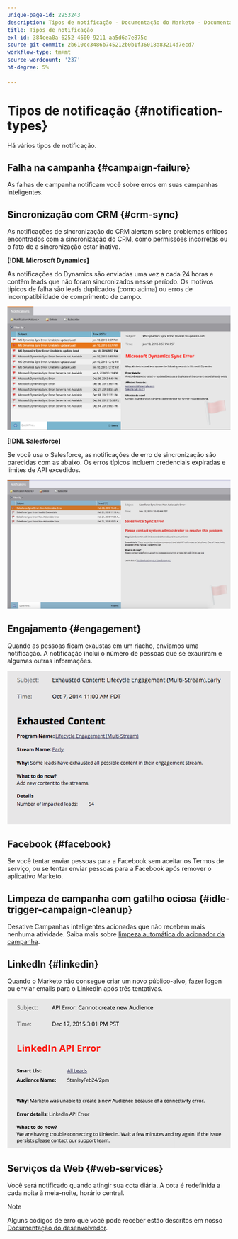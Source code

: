 ```yaml
---
unique-page-id: 2953243
description: Tipos de notificação - Documentação do Marketo - Documentação do produto
title: Tipos de notificação
exl-id: 384cea0a-6252-4600-9211-aa5d6a7e875c
source-git-commit: 2b610cc3486b745212b0b1f36018a83214d7ecd7
workflow-type: tm+mt
source-wordcount: '237'
ht-degree: 5%

---
```


# Tipos de notificação {#notification-types}

Há vários tipos de notificação.

## Falha na campanha  {#campaign-failure}

As falhas de campanha notificam você sobre erros em suas campanhas inteligentes.

## Sincronização com CRM {#crm-sync}

As notificações de sincronização do CRM alertam sobre problemas críticos encontrados com a sincronização do CRM, como permissões incorretas ou o fato de a sincronização estar inativa.

**[!DNL Microsoft Dynamics]**

As notificações do Dynamics são enviadas uma vez a cada 24 horas e contêm leads que não foram sincronizados nesse período. Os motivos típicos de falha são leads duplicados (como acima) ou erros de incompatibilidade de comprimento de campo.

![](assets/image2016-1-20-11-3a19-3a58.png)

**[!DNL Salesforce]**

Se você usa o Salesforce, as notificações de erro de sincronização são parecidas com as abaixo. Os erros típicos incluem credenciais expiradas e limites de API excedidos.

![](assets/salesforcesyncerror.png)

## Engajamento {#engagement}

Quando as pessoas ficam exaustas em um riacho, enviamos uma notificação. A notificação inclui o número de pessoas que se exauriram e algumas outras informações.

![](assets/image2014-10-14-10-3a57-3a9.png)

## Facebook {#facebook}

Se você tentar enviar pessoas para a Facebook sem aceitar os Termos de serviço, ou se tentar enviar pessoas para a Facebook após remover o aplicativo Marketo.

## Limpeza de campanha com gatilho ociosa {#idle-trigger-campaign-cleanup}

Desative Campanhas inteligentes acionadas que não recebem mais nenhuma atividade. Saiba mais sobre  [limpeza automática do acionador da campanha](/help/marketo/product-docs/core-marketo-concepts/smart-campaigns/using-smart-campaigns/automatic-trigger-campaign-cleanup.md).

## LinkedIn {#linkedin}

Quando o Marketo não consegue criar um novo público-alvo, fazer logon ou enviar emails para o LinkedIn após três tentativas.

![](assets/linkedin.png)

## Serviços da Web {#web-services}

Você será notificado quando atingir sua cota diária. A cota é redefinida a cada noite à meia-noite, horário central.

>[!NOTE]
>
>Alguns códigos de erro que você pode receber estão descritos em nosso [Documentação do desenvolvedor](https://experienceleague.adobe.com/en/docs/marketo-developer/marketo/rest/error-codes).
